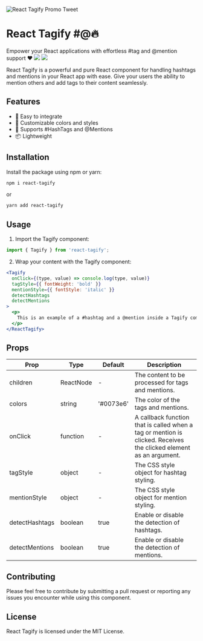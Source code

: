 ![React Tagify Promo Tweet](https://github.com/cinaaaa/react-tagify/blob/refactor/new/packages/site/src/assets/promo-tweet.png)
# React Tagify #️@🔥
Empower your React applications with effortless #tag and @mention support ❤️
<img src="https://img.shields.io/github/package-json/v/cinaaaa/react-tagify/master?color=green&label=Version&style=flat-square"/>
<span>
<img src="https://img.shields.io/codefactor/grade/github/cinaaaa/react-tagify?style=flat-square" />

React Tagify is a powerful and pure React component for handling hashtags and mentions in your React app with ease. Give your users the ability to mention others and add tags to their content seamlessly.

## Features

- 🚀 Easy to integrate
- 🎨 Customizable colors and styles
- 🔗 Supports #HashTags and @Mentions
- 📦 Lightweight

## Installation

Install the package using npm or yarn:

```bash
npm i react-tagify
```

or 

```bash
yarn add react-tagify
```
## Usage

1. Import the Tagify component:

```js
import { Tagify } from 'react-tagify';
```

2. Wrap your content with the Tagify component:

```jsx
<Tagify
  onClick={(type, value) => console.log(type, value)}
  tagStyle={{ fontWeight: 'bold' }}
  mentionStyle={{ fontStyle: 'italic' }}
  detectHashtags
  detectMentions
>
  <p>
    This is an example of a #hashtag and a @mention inside a Tagify component.
  </p>
</ReactTagify>
```

## Props

| Prop           | Type     | Default | Description                                                       |
|----------------|----------|---------|-------------------------------------------------------------------|
| children       | ReactNode |   -     | The content to be processed for tags and mentions.                |
| colors         | string   | '#0073e6' | The color of the tags and mentions.                               |
| onClick        | function |   -     | A callback function that is called when a tag or mention is clicked. Receives the clicked element as an argument. |
| tagStyle       | object   |   -     | The CSS style object for hashtag styling.                         |
| mentionStyle   | object   |   -     | The CSS style object for mention styling.                         |
| detectHashtags | boolean  |  true   | Enable or disable the detection of hashtags.                      |
| detectMentions | boolean  |  true   | Enable or disable the detection of mentions.                      |


## Contributing
Please feel free to contribute by submitting a pull request or reporting any issues you encounter while using this component.

## License
React Tagify is licensed under the MIT License.